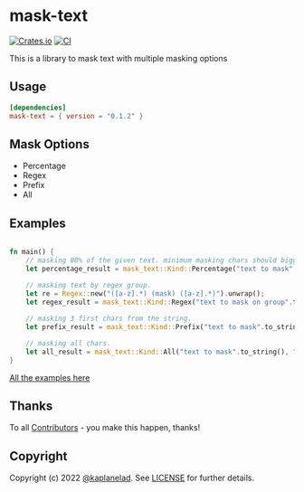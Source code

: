 # mask-text
[![Crates.io](https://img.shields.io/crates/v/mask-text?style=flat-square)](https://crates.io/crates/mask-text)
[![CI](https://github.com/rusty-ferris-club/mask-text/actions/workflows/ci.yaml/badge.svg)](https://github.com/rusty-ferris-club/mask-text/actions/workflows/ci.yaml)


This is a library to mask text with multiple masking options

## Usage 
```toml
[dependencies]
mask-text = { version = "0.1.2" }
```

## Mask Options
* Percentage
* Regex
* Prefix
* All

## Examples
```rs

fn main() {
    // masking 80% of the given text. minimum masking chars should bigger then 3.
    let percentage_result = mask_text::Kind::Percentage("text to mask".to_string(), 80, 3, "*".to_string()).mask();

    // masking text by regex group.
    let re = Regex::new("([a-z].*) (mask) ([a-z].*)").unwrap();
    let regex_result = mask_text::Kind::Regex("text to mask on group".to_string(), re, 2, "*".to_string()).mask();
    
    // masking 3 first chars from the string.
    let prefix_result = mask_text::Kind::Prefix("text to mask".to_string(), 3, "*".to_string()).mask();

    // masking all chars.
    let all_result = mask_text::Kind::All("text to mask".to_string(), "*".to_string()).mask()
}
```

[All the examples here](./mask-text/examples/README.md)

## Thanks
To all [Contributors](https://github.com/rusty-ferris-club/mask-text/graphs/contributors) - you make this happen, thanks!

## Copyright
Copyright (c) 2022 [@kaplanelad](https://github.com/kaplanelad). See [LICENSE](LICENSE.txt) for further details.
